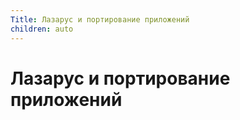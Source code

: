 ```yaml
---
Title: Лазарус и портирование приложений
children: auto
---
```



Лазарус и портирование приложений
================

<!-- TOC -->
